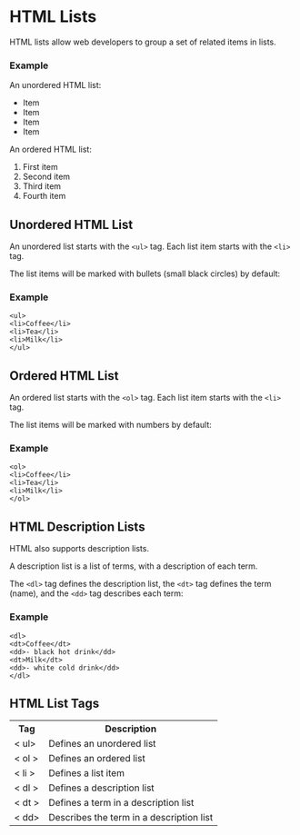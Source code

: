 # HTML  Lists

HTML lists allow web developers to group a set of related items in lists.


### Example

An unordered HTML list:

-   Item
-   Item
-   Item
-   Item

An ordered HTML list:

1.  First item
2.  Second item
3.  Third item
4.  Fourth item

## Unordered HTML List

An unordered list starts with the  `<ul>`  tag. Each list item starts with the  `<li>`  tag.

The list items will be marked with bullets (small black circles) by default:

### Example
```
<ul>  
<li>Coffee</li>  
<li>Tea</li>  
<li>Milk</li>  
</ul>
```


## Ordered HTML List

An ordered list starts with the  `<ol>`  tag. Each list item starts with the  `<li>`  tag.

The list items will be marked with numbers by default:

### Example
```
<ol>  
<li>Coffee</li>  
<li>Tea</li>  
<li>Milk</li>  
</ol>
```

## HTML Description Lists

HTML also supports description lists.

A description list is a list of terms, with a description of each term.

The  `<dl>`  tag defines the description list, the  `<dt>`  tag defines the term (name), and the  `<dd>`  tag describes each term:

### Example
```
<dl>  
<dt>Coffee</dt>  
<dd>- black hot drink</dd>  
<dt>Milk</dt>  
<dd>- white cold drink</dd>  
</dl>
```

## HTML List Tags

<table>  
<tr>  
<th>Tag</th>  
<th>Description</th>
</tr>  
<tr>  
<td>< ul></td>  
<td>Defines an unordered list</td>  
</tr>  
<tr>  
<td>< ol ></td>  
<td>Defines an ordered list </td>  
</tr>  
<tr>  
<td>< li ></td>  
<td>Defines a list item</td>  
</tr>  
<tr>  
<td>< dl ></td>  
<td>Defines a description list</td>  
</tr>  
<tr>  
<td>< dt ></td>  
<td>Defines a term in a description list</td>  
</tr>
<tr>  
<td>< dd></td>  
<td>Describes the term in a description list</td>  
</tr>  

</table>
